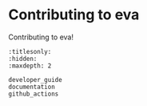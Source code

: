 # Contributing to eva

Contributing to eva!


```{toctree}
:titlesonly:
:hidden:
:maxdepth: 2

developer_guide
documentation
github_actions
```
